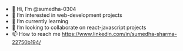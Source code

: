 - 👋 Hi, I’m @sumedha-0304
- 👀 I’m interested in web-development projects
- 🌱 I’m currently learning 
- 💞️ I’m looking to collaborate on react-javascript projects
- 📫 How to reach me https://www.linkedin.com/in/sumedha-sharma-22750b194/

<!---
sumedha-0304/sumedha-0304 is a ✨ special ✨ repository because its `README.md` (this file) appears on your GitHub profile.
You can click the Preview link to take a look at your changes.
--->
